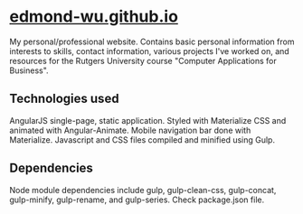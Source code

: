# [edmond-wu.github.io](https://edmond-wu.github.io)
My personal/professional website. Contains basic personal information from interests to skills, contact information, various projects I've worked on, and resources for the Rutgers University course "Computer Applications for Business".

## Technologies used
AngularJS single-page, static application. Styled with Materialize CSS and animated with Angular-Animate. Mobile navigation bar done with Materialize. Javascript and CSS files compiled and minified using Gulp.

## Dependencies
Node module dependencies include gulp, gulp-clean-css, gulp-concat, gulp-minify, gulp-rename, and gulp-series. Check package.json file.
